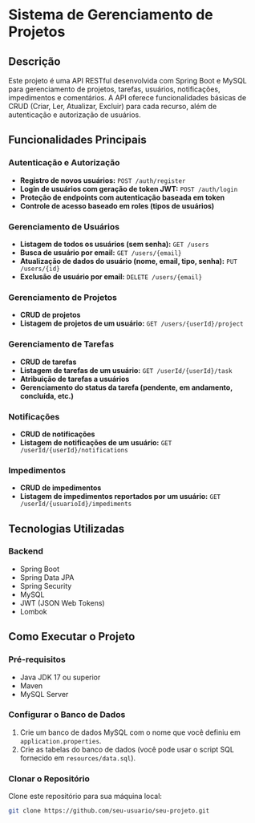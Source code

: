# Sistema de Gerenciamento de Projetos

## Descrição
Este projeto é uma API RESTful desenvolvida com Spring Boot e MySQL para gerenciamento de projetos, tarefas, usuários, notificações, impedimentos e comentários. A API oferece funcionalidades básicas de CRUD (Criar, Ler, Atualizar, Excluir) para cada recurso, além de autenticação e autorização de usuários.

## Funcionalidades Principais

### Autenticação e Autorização
- **Registro de novos usuários:** `POST /auth/register`
- **Login de usuários com geração de token JWT:** `POST /auth/login`
- **Proteção de endpoints com autenticação baseada em token**
- **Controle de acesso baseado em roles (tipos de usuários)**

### Gerenciamento de Usuários
- **Listagem de todos os usuários (sem senha):** `GET /users`
- **Busca de usuário por email:** `GET /users/{email}`
- **Atualização de dados do usuário (nome, email, tipo, senha):** `PUT /users/{id}`
- **Exclusão de usuário por email:** `DELETE /users/{email}`

### Gerenciamento de Projetos
- **CRUD de projetos**
- **Listagem de projetos de um usuário:** `GET /users/{userId}/project`

### Gerenciamento de Tarefas
- **CRUD de tarefas**
- **Listagem de tarefas de um usuário:** `GET /userId/{userId}/task`
- **Atribuição de tarefas a usuários**
- **Gerenciamento do status da tarefa (pendente, em andamento, concluída, etc.)**

### Notificações
- **CRUD de notificações**
- **Listagem de notificações de um usuário:** `GET /userId/{userId}/notifications`

### Impedimentos
- **CRUD de impedimentos**
- **Listagem de impedimentos reportados por um usuário:** `GET /userId/{usuarioId}/impediments`


## Tecnologias Utilizadas

### Backend
- Spring Boot
- Spring Data JPA
- Spring Security
- MySQL
- JWT (JSON Web Tokens)
- Lombok

## Como Executar o Projeto

### Pré-requisitos
- Java JDK 17 ou superior
- Maven
- MySQL Server

### Configurar o Banco de Dados
1. Crie um banco de dados MySQL com o nome que você definiu em `application.properties`.
2. Crie as tabelas do banco de dados (você pode usar o script SQL fornecido em `resources/data.sql`).

### Clonar o Repositório
Clone este repositório para sua máquina local:
```bash
git clone https://github.com/seu-usuario/seu-projeto.git
